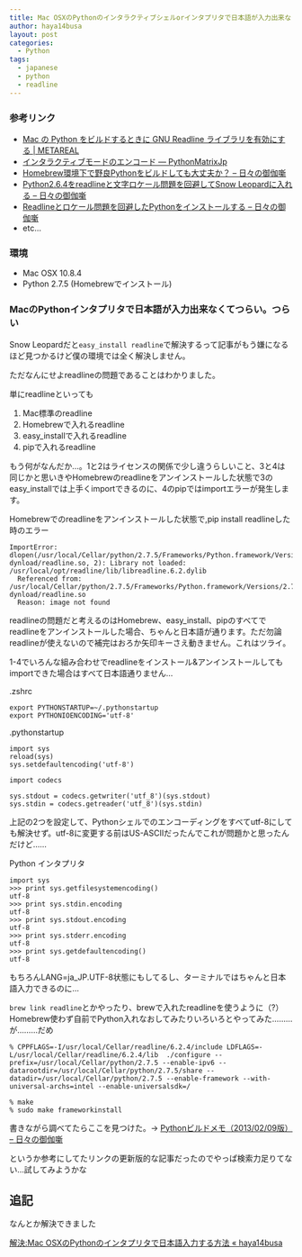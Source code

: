 ```yaml
---
title: Mac OSXのPythonのインタラクティブシェルorインタプリタで日本語が入力出来なくてつらい
author: haya14busa
layout: post
categories:
  - Python
tags:
  - japanese
  - python
  - readline
---
```

### 参考リンク

*   [Mac の Python をビルドするときに GNU Readline ライブラリを有効にする | METAREAL][1]
*   [インタラクティブモードのエンコード — PythonMatrixJp][2]
*   [Homebrew環境下で野良Pythonをビルドしても大丈夫か？ &#8211; 日々の御伽噺][3]
*   [Python2.6.4をreadlineと文字ロケール問題を回避してSnow Leopardに入れる &#8211; 日々の御伽噺][4]
*   [Readlineとロケール問題を回避したPythonをインストールする &#8211; 日々の御伽噺][5]
*   etc…

### 環境

*   Mac OSX 10.8.4
*   Python 2.7.5 (Homebrewでインストール)

### MacのPythonインタプリタで日本語が入力出来なくてつらい。つらい

Snow Leopardだと`easy_install readline`で解決するって記事がもう嫌になるほど見つかるけど僕の環境では全く解決しません。

ただなんにせよreadlineの問題であることはわかりました。

単にreadlineといっても

1.  Mac標準のreadline
2.  Homebrewで入れるreadline
3.  easy_installで入れるreadline
4.  pipで入れるreadline

もう何がなんだか…。1と2はライセンスの関係で少し違うらしいこと、3と4は同じかと思いきやHomebrewのreadlineをアンインストールした状態で3のeasy_installでは上手くimportできるのに、4のpipではimportエラーが発生します。

Homebrewでのreadlineをアンインストールした状態で,pip install readlineした時のエラー

    ImportError: dlopen(/usr/local/Cellar/python/2.7.5/Frameworks/Python.framework/Versions/2.7/lib/python2.7/lib-dynload/readline.so, 2): Library not loaded: /usr/local/opt/readline/lib/libreadline.6.2.dylib
      Referenced from: /usr/local/Cellar/python/2.7.5/Frameworks/Python.framework/Versions/2.7/lib/python2.7/lib-dynload/readline.so
      Reason: image not found
    

readlineの問題だと考えるのはHomebrew、easy_install、pipのすべてでreadlineをアンインストールした場合、ちゃんと日本語が通ります。ただ勿論readlineが使えないので補完はおろか矢印キーさえ動きません。これはツライ。

1-4でいろんな組み合わせでreadlineをインストール&アンインストールしてもimportできた場合はすべて日本語通りません…

.zshrc

    export PYTHONSTARTUP=~/.pythonstartup
    export PYTHONIOENCODING='utf-8'
    

.pythonstartup

    import sys
    reload(sys)
    sys.setdefaultencoding('utf-8')
    
    import codecs
    
    sys.stdout = codecs.getwriter('utf_8')(sys.stdout)
    sys.stdin = codecs.getreader('utf_8')(sys.stdin)
    

上記の2つを設定して、Pythonシェルでのエンコーディングをすべてutf-8にしても解決せず。utf-8に変更する前はUS-ASCIIだったんでこれが問題かと思ったんだけど……

Python インタプリタ

    import sys
    >>> print sys.getfilesystemencoding()
    utf-8
    >>> print sys.stdin.encoding
    utf-8
    >>> print sys.stdout.encoding
    utf-8
    >>> print sys.stderr.encoding
    utf-8
    >>> print sys.getdefaultencoding()
    utf-8
    

もちろんLANG=ja_JP.UTF-8状態にもしてるし、ターミナルではちゃんと日本語入力できるのに…

`brew link readline`とかやったり、brewで入れたreadlineを使うように（?）Homebrew使わず自前でPython入れなおしてみたりいろいろとやってみた………が………だめ

    % CPPFLAGS=-I/usr/local/Cellar/readline/6.2.4/include LDFLAGS=-L/usr/local/Cellar/readline/6.2.4/lib  ./configure --prefix=/usr/local/Cellar/python/2.7.5 --enable-ipv6 --datarootdir=/usr/local/Cellar/python/2.7.5/share --datadir=/usr/local/Cellar/python/2.7.5 --enable-framework --with-universal-archs=intel --enable-universalsdk=/
    
    % make
    % sudo make frameworkinstall
    

書きながら調べてたらここを見つけた。-> [Pythonビルドメモ（2013/02/09版） &#8211; 日々の御伽噺][6]

というか参考にしてたリンクの更新版的な記事だったのでやっぱ検索力足りてない…試してみようかな

## 追記

なんとか解決できました

[解決:Mac OSXのPythonのインタプリタで日本語入力する方法 « haya14busa][7]

 [1]: http://www.metareal.org/2008/04/11/building-readline-enabled-python-on-mac/
 [2]: http://python.matrix.jp/pages/tips/compatibility/interact_encoding.html
 [3]: http://raydive.hatenablog.jp/entry/20100925/1285414097
 [4]: http://raydive.hatenablog.jp/entry/20100207/1265555421
 [5]: http://raydive.hatenablog.jp/entry/20090111/1231694394
 [6]: http://raydive.hatenablog.jp/entry/2013/02/09/120000
 [7]: http://haya14busa.com/mac-python-readline-input-japanese/
